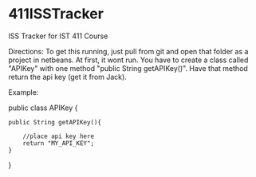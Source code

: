 # 411ISSTracker
ISS Tracker for IST 411 Course

Directions:
To get this running, just pull from git and open that folder as a project in netbeans.
At first, it wont run. You have to create a class called "APIKey" with one method "public String getAPIKey()".
Have that method return the api key (get it from Jack).

Example:

public class APIKey {
    
    public String getAPIKey(){
    
        //place api key here
        return "MY_API_KEY";
    }
}
